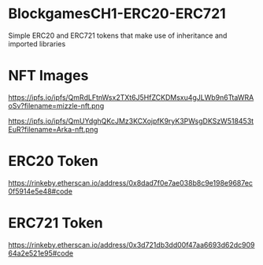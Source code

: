 # BlockgamesCH1-ERC20-ERC721

Simple ERC20 and ERC721 tokens that make use of inheritance and imported libraries

# NFT Images

https://ipfs.io/ipfs/QmRdLFtnWsx2TXt6J5HfZCKDMsxu4gJLWb9n6TtaWRAoSv?filename=mizzle-nft.png

https://ipfs.io/ipfs/QmUYdghQKcJMz3KCXojpfK9ryK3PWsgDKSzW518453tEuR?filename=Arka-nft.png

# ERC20 Token
https://rinkeby.etherscan.io/address/0x8dad7f0e7ae038b8c9e198e9687ec0f5914e5e48#code
# ERC721 Token
https://rinkeby.etherscan.io/address/0x3d721db3dd00f47aa6693d62dc90964a2e521e95#code



